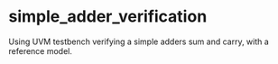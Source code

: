 # simple_adder_verification
Using UVM testbench verifying a simple adders sum and carry, with a reference model.
